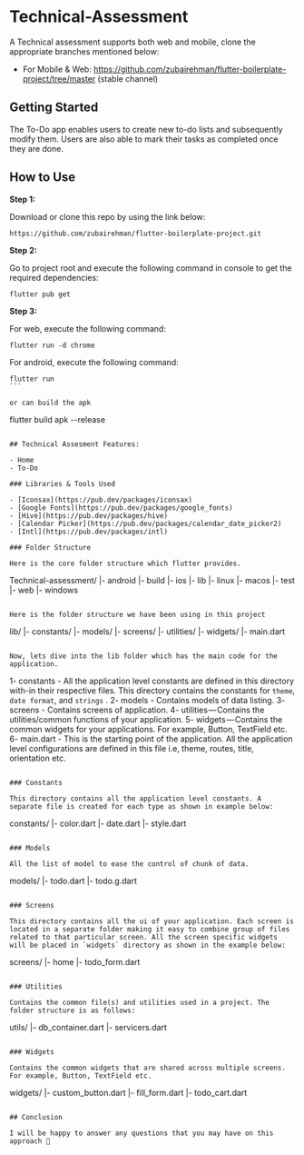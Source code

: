 # Technical-Assessment

A Technical assessment supports both web and mobile, clone the appropriate branches mentioned below:

- For Mobile & Web: https://github.com/zubairehman/flutter-boilerplate-project/tree/master (stable channel)

## Getting Started

The To-Do app enables users to create new to-do lists and subsequently modify them. Users are also able to mark their tasks as completed once they are done.

## How to Use

**Step 1:**

Download or clone this repo by using the link below:

```
https://github.com/zubairehman/flutter-boilerplate-project.git
```

**Step 2:**

Go to project root and execute the following command in console to get the required dependencies:

```
flutter pub get
```

**Step 3:**

For web, execute the following command:

```
flutter run -d chrome
```

For android, execute the following command:

````
flutter run
```

or can build the apk

````

flutter build apk --release

```

## Technical Assesment Features:

- Home
- To-Do

### Libraries & Tools Used

- [Iconsax](https://pub.dev/packages/iconsax)
- [Google Fonts](https://pub.dev/packages/google_fonts)
- [Hive](https://pub.dev/packages/hive)
- [Calendar Picker](https://pub.dev/packages/calendar_date_picker2)
- [Intl](https://pub.dev/packages/intl)

### Folder Structure

Here is the core folder structure which flutter provides.

```

Technical-assessment/
|- android
|- build
|- ios
|- lib
|- linux
|- macos
|- test
|- web
|- windows

```

Here is the folder structure we have been using in this project

```

lib/
|- constants/
|- models/
|- screens/
|- utilities/
|- widgets/
|- main.dart

```

Now, lets dive into the lib folder which has the main code for the application.

```

1- constants - All the application level constants are defined in this directory with-in their respective files. This directory contains the constants for `theme`, `date format`, and `strings` .
2- models - Contains models of data listing.
3- screens - Contains screens of application.
4- utilities — Contains the utilities/common functions of your application.
5- widgets — Contains the common widgets for your applications. For example, Button, TextField etc.
6- main.dart - This is the starting point of the application. All the application level configurations are defined in this file i.e, theme, routes, title, orientation etc.

```

### Constants

This directory contains all the application level constants. A separate file is created for each type as shown in example below:

```

constants/
|- color.dart
|- date.dart
|- style.dart

```

### Models

All the list of model to ease the control of chunk of data.

```

models/
|- todo.dart
|- todo.g.dart

```

### Screens

This directory contains all the ui of your application. Each screen is located in a separate folder making it easy to combine group of files related to that particular screen. All the screen specific widgets will be placed in `widgets` directory as shown in the example below:

```

screens/
|- home
|- todo_form.dart

```

### Utilities

Contains the common file(s) and utilities used in a project. The folder structure is as follows:

```

utils/
|- db_container.dart
|- servicers.dart

```

### Widgets

Contains the common widgets that are shared across multiple screens. For example, Button, TextField etc.

```

widgets/
|- custom_button.dart
|- fill_form.dart
|- todo_cart.dart

```

## Conclusion

I will be happy to answer any questions that you may have on this approach 🙂

```
